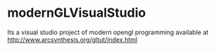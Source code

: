 modernGLVisualStudio
====================
Its a visual studio project of modern opengl programming available at http://www.arcsynthesis.org/gltut/index.html
